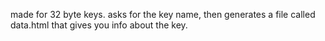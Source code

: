 

 made for 32 byte keys. asks for the key name, then generates a file called data.html that gives you info about the key. 
